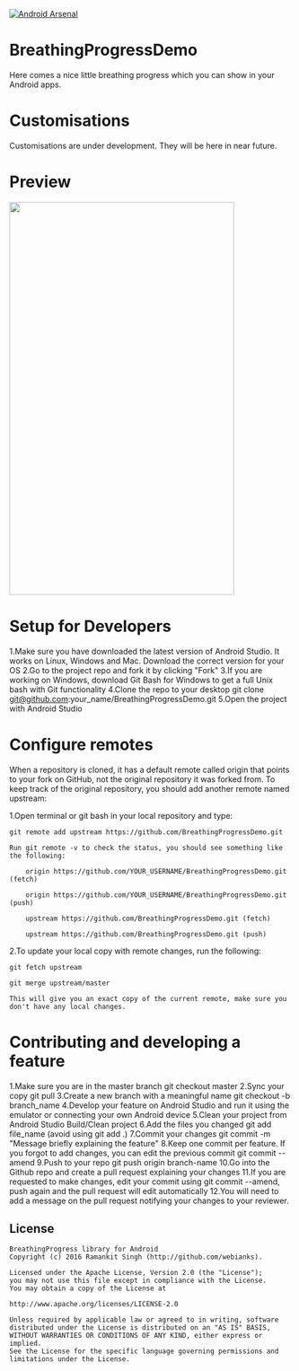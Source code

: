 [![Android Arsenal](https://img.shields.io/badge/Android%20Arsenal-BreathingProgressDemo-brightgreen.svg?style=flat)](http://android-arsenal.com/details/3/4111)

# BreathingProgressDemo
Here comes a nice little breathing progress which you can show in your Android apps.
# Customisations
Customisations are under development. They will be here in near future.

# Preview
<img src="http://webianks.com/breathing_progress/breather.gif" height="700" width="400" >

# **Setup for Developers**

1.Make sure you have downloaded the latest version of Android Studio. It works on Linux, Windows and Mac. Download the correct version for your OS
2.Go to the project repo and fork it by clicking "Fork"
3.If you are working on Windows, download Git Bash for Windows to get a full Unix bash with Git functionality
4.Clone the repo to your desktop git clone git@github.com:your_name/BreathingProgressDemo.git
5.Open the project with Android Studio

# **Configure remotes**

When a repository is cloned, it has a default remote called origin that points to your fork on GitHub, not the original repository it was forked from. To keep track of the original repository, you should add another remote named upstream:

1.Open terminal or git bash in your local repository and type:

    git remote add upstream https://github.com/BreathingProgressDemo.git

    Run git remote -v to check the status, you should see something like the following:

        origin https://github.com/YOUR_USERNAME/BreathingProgressDemo.git (fetch)

        origin https://github.com/YOUR_USERNAME/BreathingProgressDemo.git (push)

        upstream https://github.com/BreathingProgressDemo.git (fetch)

        upstream https://github.com/BreathingProgressDemo.git (push)

2.To update your local copy with remote changes, run the following:

    git fetch upstream

    git merge upstream/master

    This will give you an exact copy of the current remote, make sure you don't have any local changes.

# **Contributing and developing a feature**

1.Make sure you are in the master branch git checkout master
2.Sync your copy git pull
3.Create a new branch with a meaningful name git checkout -b branch_name
4.Develop your feature on Android Studio and run it using the emulator or connecting your own Android device
5.Clean your project from Android Studio Build/Clean project
6.Add the files you changed git add file_name (avoid using git add .)
7.Commit your changes git commit -m "Message briefly explaining the feature"
8.Keep one commit per feature. If you forgot to add changes, you can edit the previous commit git commit --amend
9.Push to your repo git push origin branch-name
10.Go into the Github repo and create a pull request explaining your changes
11.If you are requested to make changes, edit your commit using git commit --amend, push again and the pull request will edit automatically
12.You will need to add a message on the pull request notifying your changes to your reviewer.

## License

```
BreathingProgress library for Android
Copyright (c) 2016 Ramankit Singh (http://github.com/webianks).

Licensed under the Apache License, Version 2.0 (the "License");
you may not use this file except in compliance with the License.
You may obtain a copy of the License at

http://www.apache.org/licenses/LICENSE-2.0

Unless required by applicable law or agreed to in writing, software
distributed under the License is distributed on an "AS IS" BASIS,
WITHOUT WARRANTIES OR CONDITIONS OF ANY KIND, either express or implied.
See the License for the specific language governing permissions and
limitations under the License.
```
